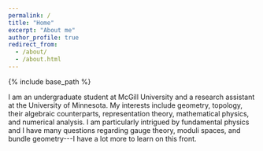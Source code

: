 ```yaml
---
permalink: /
title: "Home"
excerpt: "About me"
author_profile: true
redirect_from: 
  - /about/
  - /about.html
---
```


{% include base_path %}

I am an undergraduate student at McGill University and a research assistant at the University of Minnesota. My interests include geometry, topology, their algebraic counterparts, representation theory, mathematical physics, and numerical analysis. I am particularly intrigued by fundamental physics and I have many questions regarding gauge theory, moduli spaces, and bundle geometry---I have a lot more to learn on this front.
